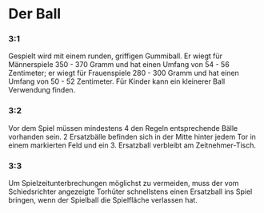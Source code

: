 # Der Ball

### 3:1
Gespielt wird mit einem runden, griffigen Gummiball. Er wiegt für
Männerspiele 350 - 370 Gramm und hat einen Umfang von 54 - 56
Zentimeter; er wiegt für Frauenspiele 280 - 300 Gramm und hat einen
Umfang von 50 - 52 Zentimeter. Für Kinder kann ein kleinerer Ball
Verwendung finden.

### 3:2 
Vor dem Spiel müssen mindestens 4 den Regeln entsprechende Bälle
vorhanden sein. 2 Ersatzbälle befinden sich in der Mitte hinter jedem
Tor in einem markierten Feld und ein 3. Ersatzball verbleibt am
Zeitnehmer-Tisch.

### 3:3 
Um Spielzeitunterbrechungen möglichst zu vermeiden, muss der vom
Schiedsrichter angezeigte Torhüter schnellstens einen Ersatzball ins
Spiel bringen, wenn der Spielball die Spielfläche verlassen hat.
